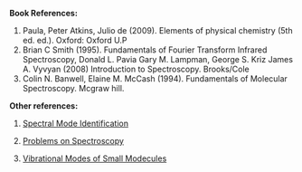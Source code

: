**Book References:**

1. Paula, Peter Atkins, Julio de (2009). Elements of physical chemistry (5th ed. ed.). Oxford: Oxford U.P
2. Brian C Smith (1995). Fundamentals of Fourier Transform Infrared Spectroscopy, Donald L. Pavia Gary M. Lampman, George S. Kriz James A. Vyvyan (2008) Introduction to Spectroscopy. Brooks/Cole
3. Colin N. Banwell, Elaine M. McCash (1994). Fundamentals of Molecular Spectroscopy. Mcgraw hill.

**Other references:**
<!-- No working -->
<!-- 
1. [http://orgchem.colorado.edu/hndbksupport/specttutor/irchart.html](http://orgchem.colorado.edu/hndbksupport/specttutor/irchart.html) -->

<!-- domain is not correct -->
<!-- 1. [ Phase Diagrams](https://chem-ilp.net/labTechniques/IRVideo.htm) -->

1. [Spectral Mode Identification](https://www.umass.edu/microbio/chime/ir-spect/#)

<!-- Page not found -->
<!-- 3. [http://www.chem.umass.edu/~nermmw/Spectra/irspectra/Methanol/methanol.html#](https://www.chem.umass.edu/~nermmw/Spectra/irspectra/Methanol/methanol.html#) -->

2. [Problems on Spectroscopy](https://www2.chemistry.msu.edu/faculty/reusch/VirtTxtJml/Spectrpy/InfraRed/problems/irmsprb.htm)

<!-- Not working with https -->
<!-- 
3. [http://solidstate.physics.sunysb.edu/book/prob/node111.html](https://solidstate.physics.sunysb.edu/book/prob/node111.html) -->


<!-- Domain not found -->
<!-- 3. [http://www.learnerstv.com/animation/animation.php?ani=56&cat;=Chemistry](http://www.learnerstv.com/animation/animation.php?ani=56&cat;=Chemistry) -->

3. [Vibrational Modes of Small Modecules](https://www.chem.purdue.edu/gchelp/vibs/#)

<!-- Page not found -->
<!-- 4. [http://orgchem.colorado.edu/hndbksupport/irtutor/tutorial.html](http://orgchem.colorado.edu/hndbksupport/irtutor/tutorial.html) -->

